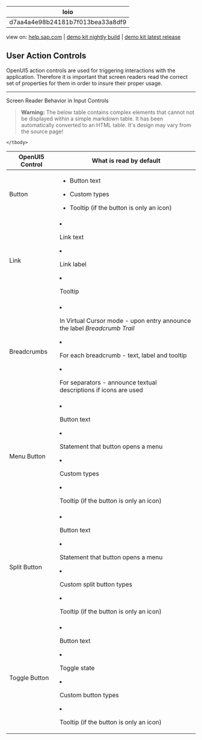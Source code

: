 | loio |
| -----|
| d7aa4a4e98b24181b7f013bea33a8df9 |

<div id="loio">

view on: [help.sap.com](https://help.sap.com/viewer/DRAFT/3237636b137e43519a20ad5513c49ccb/latest/en-US/d7aa4a4e98b24181b7f013bea33a8df9.html) | [demo kit nightly build](https://openui5nightly.hana.ondemand.com/#/topic/d7aa4a4e98b24181b7f013bea33a8df9) | [demo kit latest release](https://openui5.hana.ondemand.com/#/topic/d7aa4a4e98b24181b7f013bea33a8df9)</div>
<!-- loiod7aa4a4e98b24181b7f013bea33a8df9 -->

## User Action Controls

OpenUI5 action controls are used for triggering interactions with the application. Therefore it is important that screen readers read the correct set of properties for them in order to insure their proper usage.

***

Screen Reader Behavior in Input Controls<a name="loiod7aa4a4e98b24181b7f013bea33a8df9__table_mv5_wrs_xw"/>

 > **Warning:** The below table contains complex elements that cannot not be displayed within a simple markdown table. It has been automatically converted to an HTML table. It's design may vary from the source page!

<table>
	<thead>
		<tr>
			<th> OpenUI5 Control</th>
			<th>What is read by default</th>
		</tr>
	</thead>
	<tbody>
		<tr>
			<td>Button</td>
			<td>

 -   Button text
 -   Custom types

 -   Tooltip \(if the button is only an icon\)
			</td>
		</tr>
		<tr>
			<td>Link</td>
			<td>

 -   Link text
 -   Link label

 -   Tooltip
			</td>
		</tr>
		<tr>
			<td>Breadcrumbs</td>
			<td>

 -   In Virtual Cursor mode - upon entry announce the label *Breadcrumb Trail*
 -   For each breadcrumb - text, label and tooltip

 -   For separators - announce textual descriptions if icons are used
			</td>
		</tr>
		<tr>
			<td>Menu Button</td>
			<td>

 -   Button text
 -   Statement that button opens a menu

 -   Custom types

 -   Tooltip \(if the button is only an icon\)
			</td>
		</tr>
		<tr>
			<td>Split Button</td>
			<td>

 -   Button text
 -   Statement that button opens a menu

 -   Custom split button types

 -   Tooltip \(if the button is only an icon\)
			</td>
		</tr>
		<tr>
			<td>Toggle Button</td>
			<td>

 -   Button text
 -   Toggle state

 -   Custom button types

 -   Tooltip \(if the button is only an icon\)
			</td>
		</tr>
	</tbody>
</table>
